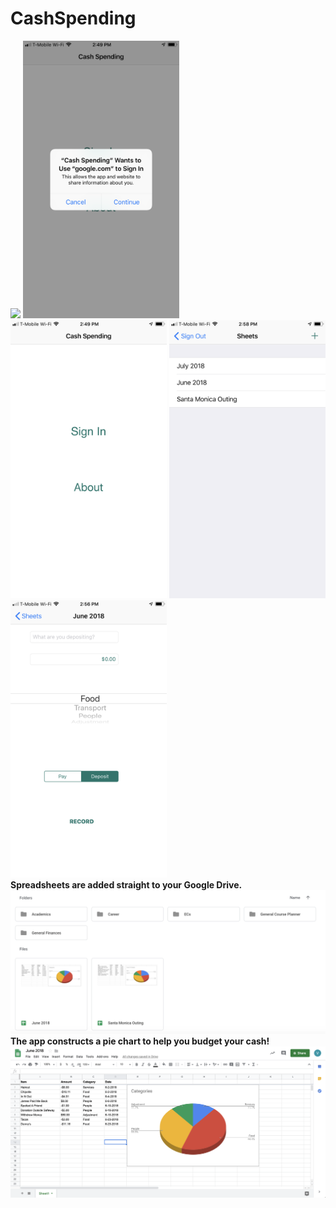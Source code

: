 # CashSpending

<kbd><img src="images/appicon.PNG" width="250"></kbd> <kbd><img src="images/googlesignin.PNG" width="250"></kbd><kbd><img src="images/introscreen.PNG" width="250"></kbd>
<kbd><img src="images/sheetlist.PNG" width="250"></kbd> <kbd><img src="images/sheetupdate.PNG" width="250"></kbd>
<br>
<b> Spreadsheets are added straight to your Google Drive. </b>
<img src="images/drive.png">
<br>
<b> The app constructs a pie chart to help you budget your cash! </b>
<img src="images/spreadsheet.png">
